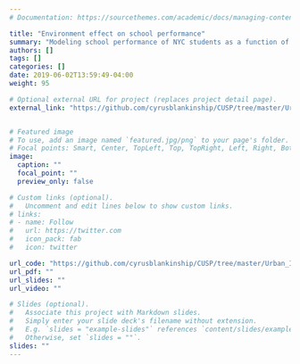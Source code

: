 ```yaml
---
# Documentation: https://sourcethemes.com/academic/docs/managing-content/

title: "Environment effect on school performance"
summary: "Modeling school performance of NYC students as a function of crime, drugs, and living conditions"
authors: []
tags: []
categories: []
date: 2019-06-02T13:59:49-04:00
weight: 95

# Optional external URL for project (replaces project detail page).
external_link: "https://github.com/cyrusblankinship/CUSP/tree/master/Urban_Informatics/Final"


# Featured image
# To use, add an image named `featured.jpg/png` to your page's folder.
# Focal points: Smart, Center, TopLeft, Top, TopRight, Left, Right, BottomLeft, Bottom, BottomRight.
image:
  caption: ""
  focal_point: ""
  preview_only: false

# Custom links (optional).
#   Uncomment and edit lines below to show custom links.
# links:
# - name: Follow
#   url: https://twitter.com
#   icon_pack: fab
#   icon: twitter

url_code: "https://github.com/cyrusblankinship/CUSP/tree/master/Urban_Informatics/Final"
url_pdf: ""
url_slides: ""
url_video: ""

# Slides (optional).
#   Associate this project with Markdown slides.
#   Simply enter your slide deck's filename without extension.
#   E.g. `slides = "example-slides"` references `content/slides/example-slides.md`.
#   Otherwise, set `slides = ""`.
slides: ""
---
```

